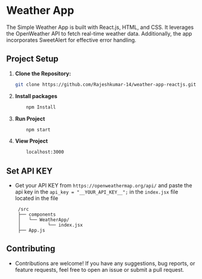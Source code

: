 # Weather App

The Simple Weather App is built with React.js, HTML, and CSS. It leverages the OpenWeather API to fetch real-time weather data. Additionally, the app incorporates SweetAlert for effective error handling.

## Project Setup

1. **Clone the Repository:**

   ```bash
   git clone https://github.com/Rajeshkumar-14/weather-app-reactjs.git
   ```

2. **Install packages**

    ```bash
        npm Install
    ```
3. **Run Project**
    ```bash
        npm start
    ```
4. **View Project**

    ```bash
        localhost:3000
    ```
## Set API KEY
- Get your API KEY from `https://openweathermap.org/api/` and paste the api key in the `api_key = "__YOUR_API_KEY__";` in the `index.jsx` file located in the file

    ```
     /src
     ├── components
     │   └── WeatherApp/
     │          └── index.jsx
     ├── App.js
     ```
    
## Contributing

- Contributions are welcome! If you have any suggestions, bug reports, or feature requests, feel free to open an issue or submit a pull request.